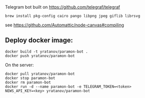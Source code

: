 Telegram bot built on https://github.com/telegraf/telegraf

```
brew install pkg-config cairo pango libpng jpeg giflib librsvg
```
see https://github.com/Automattic/node-canvas#compiling

## Deploy docker image:

```
docker build -t yratanov/paramon-bot .
docker push yratanov/paramon-bot
```


On the server:
```
docker pull yratanov/paramon-bot
docker stop paramon-bot
docker rm paramon-bot
docker run -d --name paramon-bot -e TELEGRAM_TOKEN=<token> NEWS_API_KEY=<key> yratanov/paramon-bot
```
